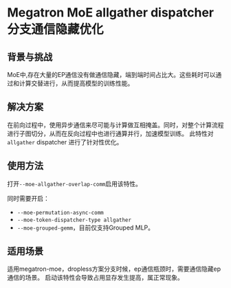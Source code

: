 # Megatron MoE allgather dispatcher分支通信隐藏优化

## 背景与挑战

MoE中,存在大量的EP通信没有做通信隐藏，端到端时间占比大。这些耗时可以通过和计算交替进行，从而提高模型的训练性能。

## 解决方案

在前向过程中，使用异步通信来尽可能与计算做互相掩盖。同时，对整个计算流程进行子图切分，从而在反向过程中也进行通算并行，加速模型训练。
此特性对`allgather` dispatcher 进行了针对性优化。

## 使用方法

打开`--moe-allgather-overlap-comm`启用该特性。

同时需要开启：
- `--moe-permutation-async-comm`
- `--moe-token-dispatcher-type allgather`
- `--moe-grouped-gemm`，目前仅支持Grouped MLP。

## 适用场景

适用megatron-moe，dropless方案分支时候，ep通信瓶颈时，需要通信隐藏ep通信的场景。
启动该特性会导致占用显存发生提高，属正常现象。